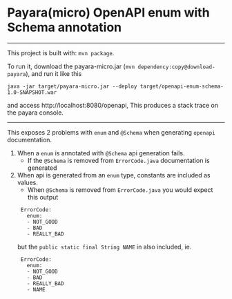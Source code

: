 # Payara(micro) OpenAPI enum with Schema annotation

---

This project is built with: `mvn package`.

To run it, download the payara-micro.jar (`mvn dependency:copy@download-payara`), and run it like this 

```
java -jar target/payara-micro.jar --deploy target/openapi-enum-schema-1.0-SNAPSHOT.war 
```
and access http://localhost:8080/openapi, This produces a stack trace on the payara console.

---

This exposes 2 problems with `enum` and `@Schema` when generating `openapi` documentation.

1. When a `enum` is annotated with `@Schema` api generation fails.
   * If the `@Schema` is removed from `ErrorCode.java` documentation is generated
1. When api is generated from an `enum` type, constants are included as values.
   * When `@Schema` is removed from `ErrorCode.java` you would expect this output
   ```
    ErrorCode:
      enum:
      - NOT_GOOD
      - BAD
      - REALLY_BAD
   ```
   but the `public static final String NAME` in also included, ie.
   ```
    ErrorCode:
      enum:
      - NOT_GOOD
      - BAD
      - REALLY_BAD
      - NAME
    ```

